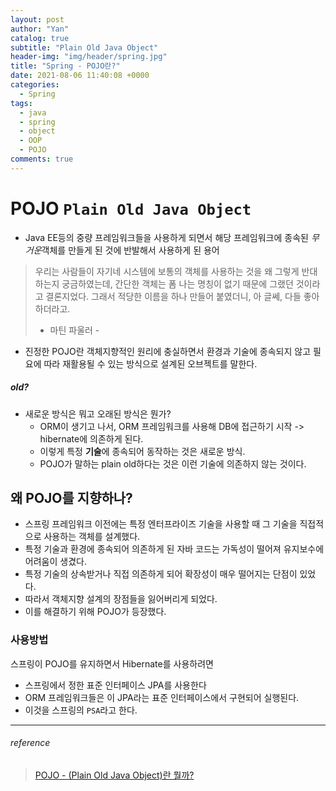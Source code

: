 ```yaml
---
layout: post
author: "Yan"
catalog: true
subtitle: "Plain Old Java Object"
header-img: "img/header/spring.jpg"
title: "Spring - POJO란?"
date: 2021-08-06 11:40:08 +0000
categories:
  - Spring
tags:
  - java
  - spring
  - object
  - OOP
  - POJO
comments: true
---
```


# POJO `Plain Old Java Object`

- Java EE등의 중량 프레임워크들을 사용하게 되면서 해당 프레임워크에 종속된 *무거운*객체를 만들게 된 것에 반발해서 사용하게 된 용어

> 우리는 사람들이 자기네 시스템에 보통의 객체를 사용하는 것을 왜 그렇게 반대하는지 궁금하였는데, 간단한 객체는 폼 나는 명칭이 없기 때문에 그랬던 것이라고 결론지었다. 그래서 적당한 이름을 하나 만들어 붙였더니, 아 글쎄, 다들 좋아하더라고. 
> - 마틴 파울러 -

- 진정한 POJO란 객체지향적인 원리에 충실하면서 환경과 기술에 종속되지 않고 필요에 따라 재활용될 수 있는 방식으로 설계된 오브젝트를 말한다.

##### old?

- 새로운 방식은 뭐고 오래된 방식은 뭔가?
    - ORM이 생기고 나서, ORM 프레임워크를 사용해 DB에 접근하기 시작 -> hibernate에 의존하게 된다.
    - 이렇게 특정 **기술**에 종속되어 동작하는 것은 새로운 방식.
    - POJO가 말하는 plain old하다는 것은 이런 기술에 의존하지 않는 것이다.

## 왜 POJO를 지향하나?

- 스프링 프레임워크 이전에는 특정 엔터프라이즈 기술을 사용할 때 그 기술을 직접적으로 사용하는 객체를 설계했다.
- 특정 기술과 환경에 종속되어 의존하게 된 자바 코드는 가독성이 떨어져 유지보수에 어려움이 생겼다.
- 특정 기술의 상속받거나 직접 의존하게 되어 확장성이 매우 떨어지는 단점이 있었다.
- 따라서 객체지향 설계의 장점들을 잃어버리게 되었다.
- 이를 해결하기 위해 POJO가 등장했다.

### 사용방법

스프링이 POJO를 유지하면서 Hibernate를 사용하려면

- 스프링에서 정한 표준 인터페이스 JPA를 사용한다
- ORM 프레임워크들은 이 JPA라는 표준 인터페이스에서 구현되어 실행된다. 
- 이것을 스프링의 `PSA`라고 한다.


---
###### reference 
> [POJO - (Plain Old Java Object)란 뭘까?](https://siyoon210.tistory.com/120)
